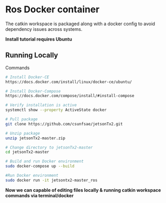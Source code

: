 # Ros Docker container
The catkin workspace is packaged along with a docker config to avoid dependency issues across systems.

**Install tutorial requires Ubuntu**

## Running Locally
Commands
```bash
# Install Docker-CE 
https://docs.docker.com/install/linux/docker-ce/ubuntu/

# Install Docker-Compose 
https://docs.docker.com/compose/install/#install-compose

# Verify installation is active 
systemctl show --property ActiveState docker

# Pull package 
git clone https://github.com/csunfsae/jetsonTx2.git

# Unzip package 
unzip jetsonTx2-master.zip  

# Change directory to jetsonTx2-master
cd jetsonTx2-master

# Build and run Docker environment
sudo docker-compose up --build

#Run Docker environment 
sudo docker run -it jetsontx2-master_ros

```
**Now we can capable of editing files locally & running catkin workspace commands via terminal/docker**
